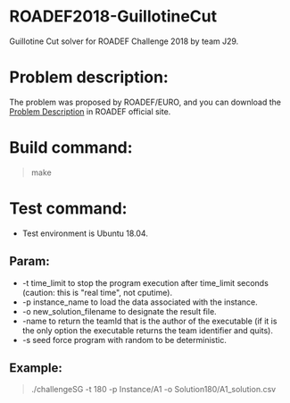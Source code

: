 # ROADEF2018-GuillotineCut
Guillotine Cut solver for ROADEF Challenge 2018 by team J29.
# Problem description:
The problem was proposed by ROADEF/EURO, and you can download the [Problem Description](http://www.roadef.org/challenge/2018/files/Challenge_ROADEF_EURO_SG_Description.pdf) in ROADEF official site.
# Build command:
> make
# Test command:
+ Test environment is Ubuntu 18.04.
## Param:
+ -t time_limit to stop the program execution after time_limit seconds (caution: this is "real time", not cputime).
+ -p instance_name to load the data associated with the instance.
+ -o new_solution_filename to designate the result file.
+ -name to return the teamId that is the author of the executable (if it is the only option the executable returns the team identifier and quits).
+ -s seed force program with random to be deterministic.
## Example:
> ./challengeSG -t 180 -p Instance/A1 -o Solution180/A1_solution.csv
